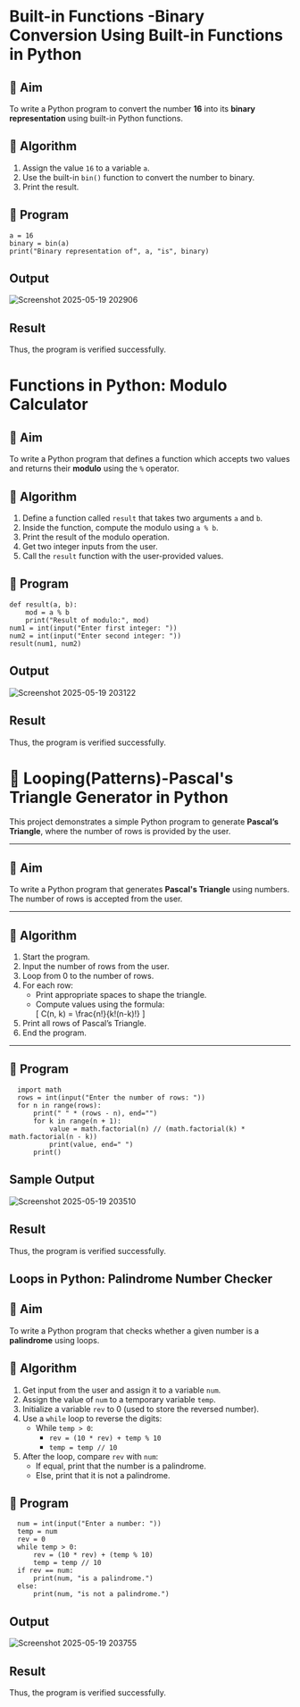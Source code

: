 # Built-in Functions -Binary Conversion Using Built-in Functions in Python

## 🎯 Aim
To write a Python program to convert the number **16** into its **binary representation** using built-in Python functions.

## 🧠 Algorithm
1. Assign the value `16` to a variable `a`.
2. Use the built-in `bin()` function to convert the number to binary.
3. Print the result.

## 🧾 Program
    a = 16
    binary = bin(a)
    print("Binary representation of", a, "is", binary)


## Output
![Screenshot 2025-05-19 202906](https://github.com/user-attachments/assets/c1013503-303c-4191-8680-59a145aaa016)

## Result
Thus, the program is verified successfully.

# Functions in Python: Modulo Calculator

## 🎯 Aim
To write a Python program that defines a function which accepts two values and returns their **modulo** using the `%` operator.

## 🧠 Algorithm
1. Define a function called `result` that takes two arguments `a` and `b`.
2. Inside the function, compute the modulo using `a % b`.
3. Print the result of the modulo operation.
4. Get two integer inputs from the user.
5. Call the `result` function with the user-provided values.

## 🧾 Program
    def result(a, b):
        mod = a % b
        print("Result of modulo:", mod)
    num1 = int(input("Enter first integer: "))
    num2 = int(input("Enter second integer: "))
    result(num1, num2)


## Output
![Screenshot 2025-05-19 203122](https://github.com/user-attachments/assets/ddd27370-b5bc-4434-81e3-0e39d62cda9a)

## Result
Thus, the program is verified successfully.

# 🔺 Looping(Patterns)-Pascal's Triangle Generator in Python

This project demonstrates a simple Python program to generate **Pascal’s Triangle**, where the number of rows is provided by the user.

---

## 🎯 Aim

To write a Python program that generates **Pascal's Triangle** using numbers. The number of rows is accepted from the user.

---

## 🧠 Algorithm

1. Start the program.
2. Input the number of rows from the user.
3. Loop from 0 to the number of rows.
4. For each row:
   - Print appropriate spaces to shape the triangle.
   - Compute values using the formula:  
     \[
     C(n, k) = \frac{n!}{k!(n-k)!}
     \]
5. Print all rows of Pascal’s Triangle.
6. End the program.

---

## 🧪 Program
      import math
      rows = int(input("Enter the number of rows: "))
      for n in range(rows):
          print(" " * (rows - n), end="")
          for k in range(n + 1):
              value = math.factorial(n) // (math.factorial(k) * math.factorial(n - k))
              print(value, end=" ")
          print()  

## Sample Output
![Screenshot 2025-05-19 203510](https://github.com/user-attachments/assets/0033b6f3-a7cc-451b-9c74-fc648a7f77e6)

## Result
Thus, the program is verified successfully.

## Loops in Python: Palindrome Number Checker

## 🎯 Aim
To write a Python program that checks whether a given number is a **palindrome** using loops.

## 🧠 Algorithm
1. Get input from the user and assign it to a variable `num`.
2. Assign the value of `num` to a temporary variable `temp`.
3. Initialize a variable `rev` to 0 (used to store the reversed number).
4. Use a `while` loop to reverse the digits:
   - While `temp > 0`:
     - `rev = (10 * rev) + temp % 10`
     - `temp = temp // 10`
5. After the loop, compare `rev` with `num`:
   - If equal, print that the number is a palindrome.
   - Else, print that it is not a palindrome.

## 🧾 Program
      num = int(input("Enter a number: "))
      temp = num
      rev = 0
      while temp > 0:
          rev = (10 * rev) + (temp % 10)
          temp = temp // 10
      if rev == num:
          print(num, "is a palindrome.")
      else:
          print(num, "is not a palindrome.")

## Output
![Screenshot 2025-05-19 203755](https://github.com/user-attachments/assets/b7b92375-03fd-4f14-ba5d-4a6a203e388d)

## Result
Thus, the program is verified successfully.
